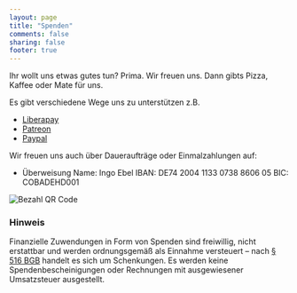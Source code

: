 ```yaml
---
layout: page
title: "Spenden"
comments: false
sharing: false
footer: true
---
```


Ihr wollt uns etwas gutes tun? Prima. Wir freuen uns. Dann gibts Pizza, Kaffee oder Mate für uns.

Es gibt verschiedene Wege uns zu unterstützen z.B.

* [Liberapay](https://liberapay.com/Binaergewitter/)
* [Patreon](https://www.patreon.com/binaergewitter)
* [Paypal]( https://paypal.me/binaergewitter?country.x=DE&locale.x=de_DE)


Wir freuen uns auch über Daueraufträge oder Einmalzahlungen auf:

* Überweisung
    Name: Ingo Ebel
    IBAN: DE74 2004 1133 0738 8606 05
    BIC: COBADEHD001


![Bezahl QR Code](../img/bankqrcode.png)


<h3>Hinweis</h3>Finanzielle Zuwendungen in Form von Spenden sind freiwillig, nicht erstattbar und werden ordnungsgemäß als Einnahme versteuert &#8211; nach <a href="https://www.gesetze-im-internet.de/bgb/__516.html">§ 516 BGB</a> handelt es sich um Schenkungen. Es werden keine Spendenbescheinigungen oder Rechnungen mit ausgewiesener Umsatzsteuer ausgestellt.